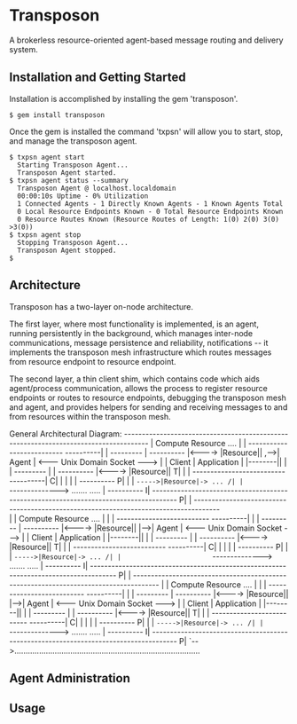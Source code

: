Transposon
==========
A brokerless resource-oriented agent-based message routing and delivery system.

Installation and Getting Started
--------------------------------
Installation is accomplished by installing the gem 'transposon'.

    $ gem install transposon

Once the gem is installed the command 'txpsn' will allow you to start, stop, and
manage the transposon agent.

    $ txpsn agent start
      Starting Transposon Agent...
      Transposon Agent started.
    $ txpsn agent status --summary
      Transposon Agent @ localhost.localdomain
      00:00:10s Uptime - 0% Utilization
      1 Connected Agents - 1 Directly Known Agents - 1 Known Agents Total
      0 Local Resource Endpoints Known - 0 Total Resource Endpoints Known
      0 Resource Routes Known (Resource Routes of Length: 1(0) 2(0) 3(0) >3(0))
    $ txpsn agent stop
      Stopping Transposon Agent...
      Transposon Agent stopped.
    $

Architecture
------------
Transposon has a two-layer on-node architecture.

The first layer, where most functionality is implemented, is an agent, running 
persistently in the background, which manages inter-node communications, message 
persistence and reliability, notifications -- it implements the transposon mesh 
infrastructure which routes messages from resource endpoint to resource endpoint.

The second layer, a thin client shim, which contains code which aids agent/process 
communication, allows the process to register resource endpoints or routes to 
resource endpoints, debugging the transposon mesh and agent, and provides helpers 
for sending and receiving messages to and from resources within the transposon mesh.

General Architectural Diagram:
      -------------------------------------------------------------------------------------
      |                Compute Resource                                            ....   |
      |                                        --------------------------       ----------|
      | ---------                              | ----------             |<----> |Resource||
    ,-->| Agent | <--- Unix Domain Socket ---> | | Client | Application |       |--------||
    | | ---------             |                | ----------             |<----> |Resource||
   T| |                       |                --------------------------       ----------|
   C| |                       |                                                      |    | ----------
   P| |                       |                                                      `----->|Resource|-> ...
   /| |                        `-------------->          .......                    .....  | ----------
   I| -------------------------------------------------------------------------------------
   P|
    | -------------------------------------------------------------------------------------    
    | |                Compute Resource                                            ....   |
    | |                                        --------------------------       ----------|
    | | ---------                              | ----------             |<----> |Resource||
    |-->| Agent | <--- Unix Domain Socket ---> | | Client | Application |       |--------||
    | | ---------             |                | ----------             |<----> |Resource||
   T| |                       |                --------------------------       ----------|
   C| |                       |                                                      |    | ----------
   P| |                       |                                                      `----->|Resource|-> ...
   /| |                       `-------------->          .......                    .....  | ----------
   I| -------------------------------------------------------------------------------------
   P|
    | -------------------------------------------------------------------------------------
    | |                Compute Resource                                            ....   |
    | |                                        --------------------------       ----------|
    | | ---------                              | ----------             |<----> |Resource||
    |-->| Agent | <--- Unix Domain Socket ---> | | Client | Application |       |--------||
    | | ---------             |                | ----------             |<----> |Resource||
   T| |                       |                --------------------------       ----------|
   C| |                       |                                                      |    | ----------
   P| |                       |                                                      `----->|Resource|-> ...
   /| |                       `-------------->          .......                    .....  | ----------
   I| -------------------------------------------------------------------------------------
   P|
    `-->...................................................................................

Agent Administration
--------------------

Usage
-----
